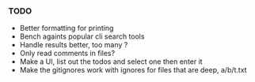 ### TODO
- Better formatting for printing
- Bench againts popular cli search tools
- Handle results better, too many ?
- Only read comments in files?
- Make a UI, list out the todos and select one then enter it
- Make the gitignores work with ignores for files that are deep, a/b/t.txt
